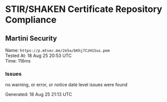 # STIR/SHAKEN Certificate Repository Compliance

## Martini Security

Name: `https://p.mtsec.me/2e5a/bKhj7CzH1Sus.pem`\
Tested At: 18 Aug 25 20:53 UTC\
Time: 116ms

### Issues

no warning, or error, or notice date level issues were found

Generated: 18 Aug 25 21:13 UTC